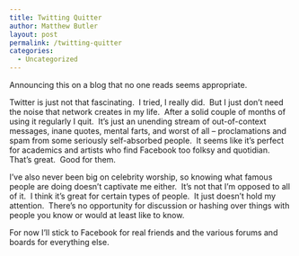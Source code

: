 ```yaml
---
title: Twitting Quitter
author: Matthew Butler
layout: post
permalink: /twitting-quitter
categories:
  - Uncategorized
---
```

Announcing this on a blog that no one reads seems appropriate.

Twitter is just not that fascinating.  I tried, I really did.  But I just don&#8217;t need the noise that network creates in my life.  After a solid couple of months of using it regularly I quit.  It&#8217;s just an unending stream of out-of-context messages, inane quotes, mental farts, and worst of all &#8211; proclamations and spam from some seriously self-absorbed people.  It seems like it&#8217;s perfect for academics and artists who find Facebook too folksy and quotidian.  That&#8217;s great.  Good for them.

I&#8217;ve also never been big on celebrity worship, so knowing what famous people are doing doesn&#8217;t captivate me either.  It&#8217;s not that I&#8217;m opposed to all of it.  I think it&#8217;s great for certain types of people.  It just doesn&#8217;t hold my attention.  There&#8217;s no opportunity for discussion or hashing over things with people you know or would at least like to know.

For now I&#8217;ll stick to Facebook for real friends and the various forums and boards for everything else.